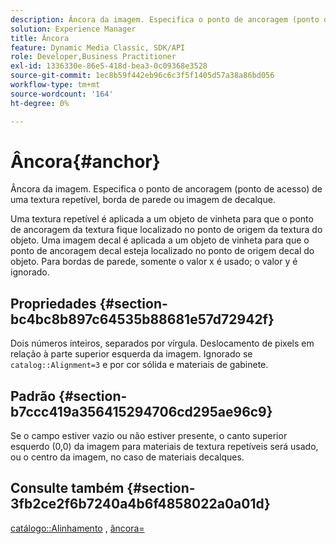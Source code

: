 ```yaml
---
description: Âncora da imagem. Especifica o ponto de ancoragem (ponto de acesso) de uma textura repetível, borda de parede ou imagem de decalque.
solution: Experience Manager
title: Âncora
feature: Dynamic Media Classic, SDK/API
role: Developer,Business Practitioner
exl-id: 1336330e-86e5-418d-bea3-0c09368e3528
source-git-commit: 1ec8b59f442eb96c6c3f5f1405d57a38a86bd056
workflow-type: tm+mt
source-wordcount: '164'
ht-degree: 0%

---
```


# Âncora{#anchor}

Âncora da imagem. Especifica o ponto de ancoragem (ponto de acesso) de uma textura repetível, borda de parede ou imagem de decalque.

Uma textura repetível é aplicada a um objeto de vinheta para que o ponto de ancoragem da textura fique localizado no ponto de origem da textura do objeto. Uma imagem decal é aplicada a um objeto de vinheta para que o ponto de ancoragem decal esteja localizado no ponto de origem decal do objeto. Para bordas de parede, somente o valor x é usado; o valor y é ignorado.

## Propriedades {#section-bc4bc8b897c64535b88681e57d72942f}

Dois números inteiros, separados por vírgula. Deslocamento de pixels em relação à parte superior esquerda da imagem. Ignorado se `catalog::Alignment=3` e por cor sólida e materiais de gabinete.

## Padrão {#section-b7ccc419a356415294706cd295ae96c9}

Se o campo estiver vazio ou não estiver presente, o canto superior esquerdo (0,0) da imagem para materiais de textura repetíveis será usado, ou o centro da imagem, no caso de materiais decalques.

## Consulte também {#section-3fb2ce2f6b7240a4b6f4858022a0a01d}

[catálogo::Alinhamento](../../../../../ir-api/material-cat/image-rendering-api-ref/c-ir-material-catalog/c-ir-material-data-reference/r-ir-alignment.md#reference-e52152e8dc244d0aa13b40c615d0f399) ,  [âncora=](../../../../../ir-api/http-protocol/image-rendering-api-ref/c-ir-http-protocol-ref/c-ir-http-protocol-command-reference/r-ir-http-anchor.md#reference-d53923d785c9442997dc7f2199524c26)
